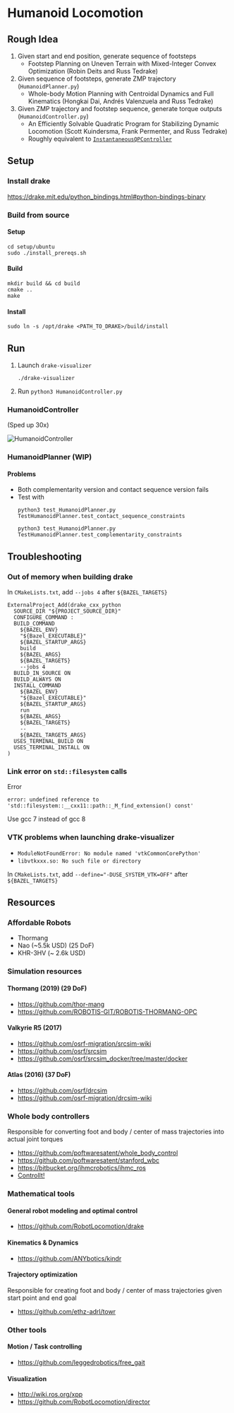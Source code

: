 # Humanoid Locomotion

## Rough Idea
1. Given start and end position, generate sequence of footsteps
   - Footstep Planning on Uneven Terrain with Mixed-Integer Convex Optimization (Robin Deits and Russ Tedrake)
1. Given sequence of footsteps, generate ZMP trajectory (`HumanoidPlanner.py`)
   - Whole-body Motion Planning with Centroidal Dynamics and Full Kinematics (Hongkai Dai, Andrés Valenzuela and Russ Tedrake)
1. Given ZMP trajectory and footstep sequence, generate torque outputs (`HumanoidController.py`)
   - An Efficiently Solvable Quadratic Program for Stabilizing Dynamic Locomotion (Scott Kuindersma, Frank Permenter, and Russ Tedrake)
   - Roughly equivalent to [`InstantaneousQPController`](https://github.com/RobotLocomotion/drake/blob/last_sha_with_original_matlab/drake/systems/controllers/InstantaneousQPController.cpp)

## Setup

### Install drake
<https://drake.mit.edu/python_bindings.html#python-bindings-binary>

### Build from source
#### Setup
```
cd setup/ubuntu
sudo ./install_prereqs.sh
```

#### Build
```
mkdir build && cd build
cmake ..
make
```

#### Install
```
sudo ln -s /opt/drake <PATH_TO_DRAKE>/build/install
```

## Run
1. Launch `drake-visualizer`
   ```
   ./drake-visualizer
   ```
1. Run `python3 HumanoidController.py`

### HumanoidController
(Sped up 30x)

![HumanoidController](resources/output.gif)

### HumanoidPlanner (WIP)
#### Problems
- Both complementarity version and contact sequence version fails
- Test with
  ```
  python3 test_HumanoidPlanner.py TestHumanoidPlanner.test_contact_sequence_constraints
  ```
  ```
  python3 test_HumanoidPlanner.py TestHumanoidPlanner.test_complementarity_constraints
  ```

## Troubleshooting

### Out of memory when building drake
In `CMakeLists.txt`, add `--jobs 4` after `${BAZEL_TARGETS}`
```
ExternalProject_Add(drake_cxx_python
  SOURCE_DIR "${PROJECT_SOURCE_DIR}"
  CONFIGURE_COMMAND :
  BUILD_COMMAND
    ${BAZEL_ENV}
    "${Bazel_EXECUTABLE}"
    ${BAZEL_STARTUP_ARGS}
    build
    ${BAZEL_ARGS}
    ${BAZEL_TARGETS}
    --jobs 4
  BUILD_IN_SOURCE ON
  BUILD_ALWAYS ON
  INSTALL_COMMAND
    ${BAZEL_ENV}
    "${Bazel_EXECUTABLE}"
    ${BAZEL_STARTUP_ARGS}
    run
    ${BAZEL_ARGS}
    ${BAZEL_TARGETS}
    --
    ${BAZEL_TARGETS_ARGS}
  USES_TERMINAL_BUILD ON
  USES_TERMINAL_INSTALL ON
)
```

### Link error on `std::filesystem` calls
Error
```
error: undefined reference to 'std::filesystem::__cxx11::path::_M_find_extension() const'
```
Use gcc 7 instead of gcc 8

### VTK problems when launching drake-visualizer
- `ModuleNotFoundError: No module named 'vtkCommonCorePython'`
- `libvtkxxx.so: No such file or directory`

In `CMakeLists.txt`, add `--define="-DUSE_SYSTEM_VTK=OFF"` after `${BAZEL_TARGETS}`

## Resources

### Affordable Robots
- Thormang
- Nao (~5.5k USD) (25 DoF)
- KHR-3HV (~ 2.6k USD)

### Simulation resources

#### Thormang (2019) (29 DoF)
- <https://github.com/thor-mang>
- <https://github.com/ROBOTIS-GIT/ROBOTIS-THORMANG-OPC>

#### Valkyrie R5 (2017)
- <https://github.com/osrf-migration/srcsim-wiki>
- <https://github.com/osrf/srcsim>
- <https://github.com/osrf/srcsim_docker/tree/master/docker>

#### Atlas (2016) (37 DoF)
- <https://github.com/osrf/drcsim>
- <https://github.com/osrf-migration/drcsim-wiki>

### Whole body controllers
Responsible for converting foot and body / center of mass trajectories into actual joint torques
- <https://github.com/poftwaresatent/whole_body_control>
- <https://github.com/poftwaresatent/stanford_wbc>
- <https://bitbucket.org/ihmcrobotics/ihmc_ros>
- [ControlIt!](http://sites.utexas.edu/hcrl/files/2016/01/ijhr-2015.pdf)

### Mathematical tools
#### General robot modeling and optimal control
- <https://github.com/RobotLocomotion/drake>
#### Kinematics & Dynamics
- <https://github.com/ANYbotics/kindr>
#### Trajectory optimization
Responsible for creating foot and body / center of mass trajectories given start point and end goal
- <https://github.com/ethz-adrl/towr>

### Other tools
#### Motion / Task controlling
- <https://github.com/leggedrobotics/free_gait>

#### Visualization
- <http://wiki.ros.org/xpp>
- <https://github.com/RobotLocomotion/director>
